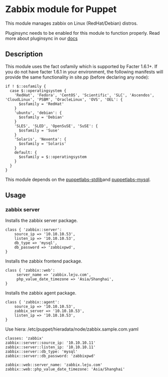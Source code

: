 # Zabbix module for Puppet

This module manages zabbix on Linux (RedHat/Debian) distros. 

Pluginsync needs to be enabled for this module to function properly.
Read more about pluginsync in our [docs](http://docs.puppetlabs.com/guides/plugins_in_modules.html#enabling-pluginsync)

## Description

This module uses the fact osfamily which is supported by Facter 1.6.1+. If you do not have facter 1.6.1 in your environment, the following manifests will provide the same functionality in site.pp (before declaring any node):

    if ! $::osfamily {
      case $::operatingsystem {
        'RedHat', 'Fedora', 'CentOS', 'Scientific', 'SLC', 'Ascendos', 'CloudLinux', 'PSBM', 'OracleLinux', 'OVS', 'OEL': {
          $osfamily = 'RedHat'
        }
        'ubuntu', 'debian': {
          $osfamily = 'Debian'
        }
        'SLES', 'SLED', 'OpenSuSE', 'SuSE': {
          $osfamily = 'Suse'
        }
        'Solaris', 'Nexenta': {
          $osfamily = 'Solaris'
        }
        default: {
          $osfamily = $::operatingsystem
        }
      }
    }

This module depends on the [puppetlabs-stdlib](https://github.com/puppetlabs/puppetlabs-stdlib)and [puppetlabs-mysql](https://github.com/puppetlabs/puppetlabs-mysql).

## Usage

### zabbix server
Installs the zabbix server package.

    class { 'zabbix::server':
        source_ip => '10.10.10.53',
        listen_ip => '10.10.10.53',
        db_type => 'mysql',
        db_password => 'zabbixpwd',
    }

Installs the zabbix frontend package.

    class { 'zabbix::web':
         server_name => 'zabbix.leju.com',
         php_value_date_timezone => 'Asia/Shanghai',
    }

Installs the zabbix agent package.

    class { 'zabbix::agent':
        source_ip => '10.10.10.53',
        zabbix_server => '10.10.10.53',
        listen_ip => '10.10.10.53',
    }

Use hiera: /etc/puppet/hieradata/node/zabbix.sample.com.yaml

    classes: 'zabbix'
    zabbix::server::source_ip: '10.10.10.11'
    zabbix::server::listen_ip: '10.10.10.11'
    zabbix::server::db_type: 'mysql'
    zabbix::server::db_password: 'zabbixpwd'
    
    zabbix::web::server_name: 'zabbix.leju.com'
    zabbix::web::php_value_date_timezone: 'Asia/Shanghai'

